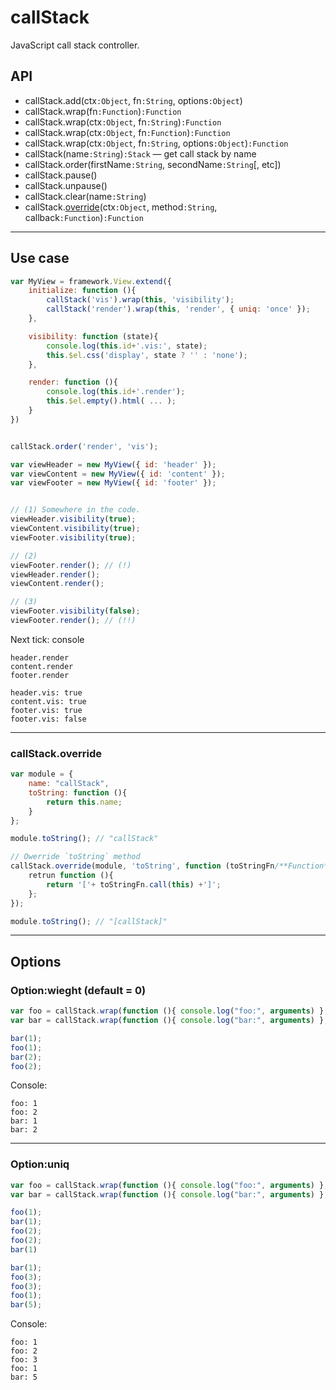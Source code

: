 # callStack
JavaScript call stack controller.


## API

* callStack.add(ctx`:Object`, fn`:String`, options`:Object`)
* callStack.wrap(fn`:Function`)`:Function`
* callStack.wrap(ctx`:Object`, fn`:String`)`:Function`
* callStack.wrap(ctx`:Object`, fn`:Function`)`:Function`
* callStack.wrap(ctx`:Object`, fn`:String`, options`:Object`)`:Function`
* callStack(name`:String`)`:Stack` — get call stack by name
* callStack.order(firstName`:String`, secondName`:String`[, etc])
* callStack.pause()
* callStack.unpause()
* callStack.clear(name`:String`)
* callStack.[override](#override)(ctx`:Object`, method`:String`, callback`:Function`)`:Function`

---


## Use case
```js
var MyView = framework.View.extend({
    initialize: function (){
		callStack('vis').wrap(this, 'visibility');
		callStack('render').wrap(this, 'render', { uniq: 'once' });
	},

	visibility: function (state){
		console.log(this.id+'.vis:', state);
		this.$el.css('display', state ? '' : 'none');
	},

	render: function (){
		console.log(this.id+'.render');
		this.$el.empty().html( ... );
	}
})


callStack.order('render', 'vis');

var viewHeader = new MyView({ id: 'header' });
var viewContent = new MyView({ id: 'content' });
var viewFooter = new MyView({ id: 'footer' });


// (1) Somewhere in the code.
viewHeader.visibility(true);
viewContent.visibility(true);
viewFooter.visibility(true);

// (2)
viewFooter.render(); // (!)
viewHeader.render();
viewContent.render();

// (3)
viewFooter.visibility(false);
viewFooter.render(); // (!!)
```

Next tick: console
```
header.render
content.render
footer.render

header.vis: true
content.vis: true
footer.vis: true
footer.vis: false
```


---

<a name="override"></a>
### callStack.override
```js
var module = {
	name: "callStack",
	toString: function (){
		return this.name;
	}
};

module.toString(); // "callStack"

// Owerride `toString` method
callStack.override(module, 'toString', function (toStringFn/**Function*/){
	retrun function (){
		return '['+ toStringFn.call(this) +']';
	};
});

module.toString(); // "[callStack]"
```

---


## Options

### Option:wieght (default = 0)
```js
var foo = callStack.wrap(function (){ console.log("foo:", arguments) }, { weight: 100 });
var bar = callStack.wrap(function (){ console.log("bar:", arguments) }, { weight: 10 });

bar(1);
foo(1);
bar(2);
foo(2);
```

Console:
```
foo: 1
foo: 2
bar: 1
bar: 2
```

---

### Option:uniq
```js
var foo = callStack.wrap(function (){ console.log("foo:", arguments) }, { uniq: true, weight: 100 });
var bar = callStack.wrap(function (){ console.log("bar:", arguments) }, { uniq: "once" });

foo(1);
bar(1);
foo(2);
foo(2);
bar(1)

bar(1);
foo(3);
foo(3);
foo(1);
bar(5);
```

Console:
```
foo: 1
foo: 2
foo: 3
foo: 1
bar: 5
```


